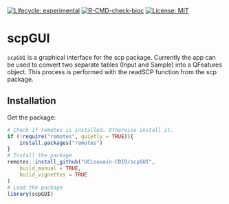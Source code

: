 <!-- badges: start -->
[![Lifecycle: experimental](https://img.shields.io/badge/lifecycle-experimental-orange.svg)](https://lifecycle.r-lib.org/articles/stages.html#experimental)
[![R-CMD-check-bioc](https://github.com/UCLouvain-CBIO/scpGUI/workflows/R-CMD-check-bioc/badge.svg)](https://github.com/UCLouvain-CBIO/scpGUI/actions/workflows/check-bioc.yml)
[![License: MIT](https://img.shields.io/badge/License-MIT-yellow.svg)](https://opensource.org/licenses/MIT)
<!-- badges: end -->

# scpGUI

`scpGUI` is a graphical interface for the scp package.
Currently the app can be used to convert two separate tables (Input and Sample) into a QFeatures object.
This process is performed with the readSCP function from the scp package.

## Installation

Get the package:

```r
# Check if remotes is installed. Otherwise install it.
if (!require("remotes", quietly = TRUE)){
    install.packages("remotes")
}
# Install the package
remotes::install_github("UCLouvain-CBIO/scpGUI",
    build_manual = TRUE,
    build_vignettes = TRUE
)
# Load the package
library(scpGUI)
```
